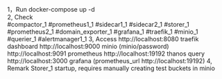 
1，Run  docker-compose up -d  
2, Check  
  #compactor_1
  #prometheus1_1
  #sidecar1_1
  #sidecar2_1
  #storer_1
  #prometheus2_1
  #domain_exporter_1
  #grafana_1
  #traefik_1
  #minio_1
  #querier_1
  #alertmanager1_1
3, Access
  http://localhost:8080 traefik dashboard
  http://localhost:9000 minio (minio/password)
  http://localhost:9091 prometheus
  http://localhost:19192 thanos query
  http://localhost:3000 grafana (prometheus_url http://localhost:19192)
4, Remark
  Storer_1 startup, requires manually creating test buckets in minio
